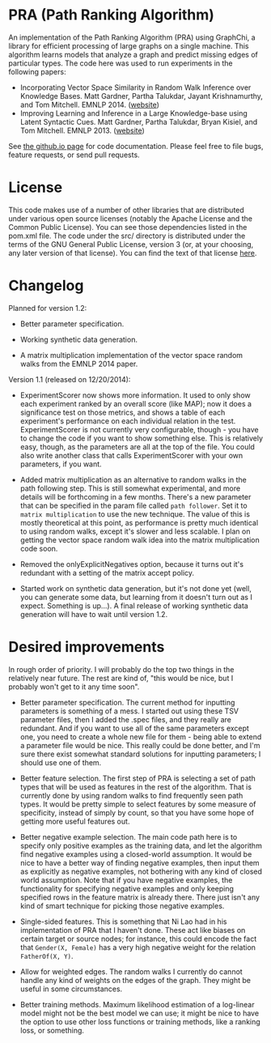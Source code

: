 # PRA (Path Ranking Algorithm)

An implementation of the Path Ranking Algorithm (PRA) using GraphChi, a library for efficient
processing of large graphs on a single machine.  This algorithm learns models that analyze a graph
and predict missing edges of particular types.  The code here was used to run experiments in the
following papers:

* Incorporating Vector Space Similarity in Random Walk Inference over Knowledge Bases.  Matt
  Gardner, Partha Talukdar, Jayant Krishnamurthy, and Tom Mitchell.  EMNLP 2014.
([website](http://rtw.ml.cmu.edu/emnlp2014_vector_space_pra))
* Improving Learning and Inference in a Large Knowledge-base using Latent Syntactic Cues.  Matt
  Gardner, Partha Talukdar, Bryan Kisiel, and Tom Mitchell.  EMNLP 2013.
([website](http://rtw.ml.cmu.edu/emnlp2013_pra))

See [the github.io page](http://matt-gardner.github.io/pra/) for code documentation.  Please feel
free to file bugs, feature requests, or send pull requests.

# License

This code makes use of a number of other libraries that are distributed under various open source
licenses (notably the Apache License and the Common Public License).  You can see those
dependencies listed in the pom.xml file.  The code under the src/ directory is distributed under
the terms of the GNU General Public License, version 3 (or, at your choosing, any later version of
that license).  You can find the text of that license
[here](http://www.gnu.org/licenses/gpl-3.0.txt).

# Changelog

Planned for version 1.2:

- Better parameter specification.

- Working synthetic data generation.

- A matrix multiplication implementation of the vector space random walks from the EMNLP 2014
  paper.

Version 1.1 (released on 12/20/2014):

- ExperimentScorer now shows more information.  It used to only show each experiment ranked by an
  overall score (like MAP); now it does a significance test on those metrics, and shows a table of
each experiment's performance on each individual relation in the test.  ExperimentScorer is not
currently very configurable, though - you have to change the code if you want to show something
else.  This is relatively easy, though, as the parameters are all at the top of the file.  You
could also write another class that calls ExperimentScorer with your own parameters, if you want.

- Added matrix multiplication as an alternative to random walks in the path following step.  This
  is still somewhat experimental, and more details will be forthcoming in a few months.  There's a
new parameter that can be specified in the param file called `path follower`.  Set it to `matrix
multiplication` to use the new technique.  The value of this is mostly theoretical at this point,
as performance is pretty much identical to using random walks, except it's slower and less
scalable.  I plan on getting the vector space random walk idea into the matrix multiplication code
soon.

- Removed the onlyExplicitNegatives option, because it turns out it's redundant with a setting of
  the matrix accept policy.

- Started work on synthetic data generation, but it's not done yet (well, you can generate some
  data, but learning from it doesn't turn out as I expect.  Something is up...).  A final release
of working synthetic data generation will have to wait until version 1.2.

# Desired improvements

In rough order of priority.  I will probably do the top two things in the relatively near future.
The rest are kind of, "this would be nice, but I probably won't get to it any time soon".

- Better parameter specification.  The current method for inputting parameters is something of a
  mess.  I started out using these TSV parameter files, then I added the .spec files, and they
really are redundant.  And if you want to use all of the same parameters except one, you need to
create a whole new file for them - being able to extend a parameter file would be nice.  This
really could be done better, and I'm sure there exist somewhat standard solutions for inputting
parameters; I should use one of them.

- Better feature selection.  The first step of PRA is selecting a set of path types that will be
  used as features in the rest of the algorithm.  That is currently done by using random walks to
find frequently seen path types.  It would be pretty simple to select features by some measure of
specificity, instead of simply by count, so that you have some hope of getting more useful features
out.

- Better negative example selection.  The main code path here is to specify only positive examples
  as the training data, and let the algorithm find negative examples using a closed-world
assumption.  It would be nice to have a better way of finding negative examples, then input them
as explicitly as negative examples, not bothering with any kind of closed world assumption.  Note
that if you have negative examples, the functionality for specifying negative examples and only
keeping specified rows in the feature matrix is already there.  There just isn't any kind of smart
technique for picking those negative examples.

- Single-sided features.  This is something that Ni Lao had in his implementation of PRA that I
  haven't done.  These act like biases on certain target or source nodes; for instance, this could
encode the fact that `Gender(X, Female)` has a very high negative weight for the relation
`FatherOf(X, Y)`.

- Allow for weighted edges.  The random walks I currently do cannot handle any kind of weights on
  the edges of the graph.  They might be useful in some circumstances.

- Better training methods.  Maximum likelihood estimation of a log-linear model might not be the
  best model we can use; it might be nice to have the option to use other loss functions or
training methods, like a ranking loss, or something.
